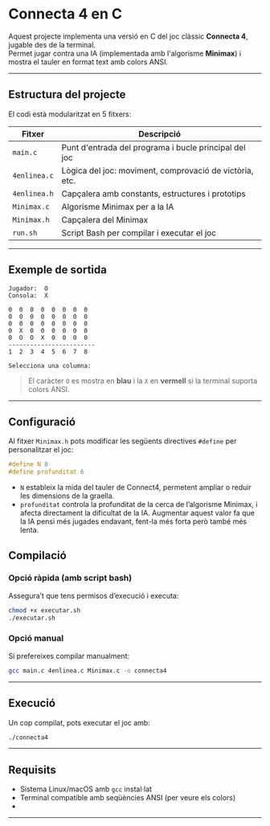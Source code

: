 # Connecta 4 en C 

Aquest projecte implementa una versió en C del joc clàssic **Connecta 4**, jugable des de la terminal.  
Permet jugar contra una IA (implementada amb l'algorisme **Minimax**) i mostra el tauler en format text amb colors ANSI.

---

## Estructura del projecte

El codi està modularitzat en 5 fitxers:

| Fitxer           | Descripció                                                  |
|------------------|--------------------------------------------------------------|
| `main.c`         | Punt d'entrada del programa i bucle principal del joc        |
| `4enlinea.c`     | Lògica del joc: moviment, comprovació de victòria, etc.      |
| `4enlinea.h`     | Capçalera amb constants, estructures i prototips             |
| `Minimax.c`      | Algorisme Minimax per a la IA                                |
| `Minimax.h`      | Capçalera del Minimax                                        |
| `run.sh`         | Script Bash per compilar i executar el joc                   |

---

## Exemple de sortida

```
Jugador:  O
Consola:  X

0  0  0  0  0  0  0  0
0  0  0  0  0  0  0  0
0  0  0  0  0  0  0  0
0  X  0  0  0  0  0  0
0  O  O  X  0  0  0  0
------------------------
1  2  3  4  5  6  7  8

Selecciona una columna: 
```

>  El caràcter `O` es mostra en **blau** i la `X` en **vermell** si la terminal suporta colors ANSI.

---

## Configuració

Al fitxer `Minimax.h` pots modificar les següents directives `#define` per personalitzar el joc:

```c
#define N 8
#define profunditat 6
```

- `N` estableix la mida del tauler de Connect4, permetent ampliar o reduir les dimensions de la graella.
- `profunditat` controla la profunditat de la cerca de l’algorisme Minimax, i afecta directament la dificultat de la IA. Augmentar aquest valor fa que la IA pensi més jugades endavant, fent-la més forta però també més lenta.
  
##  Compilació

### Opció ràpida (amb script bash)

Assegura’t que tens permisos d’execució i executa:

```bash
chmod +x executar.sh
./executar.sh
```

### Opció manual

Si prefereixes compilar manualment:

```bash
gcc main.c 4enlinea.c Minimax.c -o connecta4
```

---

## Execució

Un cop compilat, pots executar el joc amb:

```bash
./connecta4
```
---

## Requisits

- Sistema Linux/macOS amb `gcc` instal·lat
- Terminal compatible amb seqüències ANSI (per veure els colors)
- 
---

